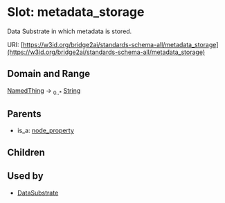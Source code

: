 
# Slot: metadata_storage

Data Substrate in which metadata is stored.

URI: [https://w3id.org/bridge2ai/standards-schema-all/metadata_storage](https://w3id.org/bridge2ai/standards-schema-all/metadata_storage)


## Domain and Range

[NamedThing](NamedThing.md) &#8594;  <sub>0..\*</sub> [String](types/String.md)

## Parents

 *  is_a: [node_property](node_property.md)

## Children


## Used by

 * [DataSubstrate](DataSubstrate.md)
